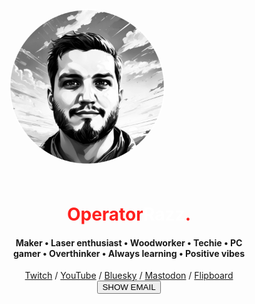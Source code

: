 <div class="container" style="display: flex;
    justify-content: center;
    align-items: center;
    height: 100vh; /* 100% of the viewport height */">
  <div class="content" style="text-align: center; /* Optional: Center text within the container */
    max-width: 80%; /* Optional: Limit content width */">
<div style="display: flex; flex-wrap: wrap; align-items: center;">
  <div style="flex: 0 auto; padding: 10px; box-sizing: border-box;">
    <img src="/assets/images/operatorrazz.png" alt="OperatorRazz" style="border-radius: 50%; width: 250px; height: 250px;" />
  </div>
  <div style="flex: 1; padding: 10px; box-sizing: border-box;">
    <h1><span style="color: #ff201e" class="nameHeading">Operator</span><span style="color: #ffffff" class="nameHeading">Razz</span><span style="color: #ff201e">.</span></h1>
    <h4>Maker • Laser enthusiast • Woodworker • Techie • PC gamer • Overthinker • Always learning • Positive vibes</h4>
      <a href="https://www.twitch.tv/operatorrazz">Twitch</a> <span class="social_divider">/</span> <a href="https://www.youtube.com/@operatorrazz/">YouTube</a> <span class="social_divider">/</span> <a href="https://bsky.app/profile/operatorrazz.com">Bluesky</a> <span class="social_divider">/</span> <a href="https://mastodon.gamedev.place/@OperatorRazz">Mastodon</a> <span class="social_divider">/</span> <a href="https://flipboard.com/@OperatorRazz">Flipboard</a> <br>
<button id="myButton" onclick="showText()">SHOW EMAIL</button>
  <p id="hiddenText" style="display: none; margin: 25px;"><a href="mailto:operatorrazz@gmail.com">OperatorRazz@gmail.com</a></p>
  </div>
</div>
  </div>
</div>
